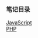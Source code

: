 ### 笔记目录
[JavaScript](https://github.com/white-bear20/Somali-/blob/%E7%BC%96%E7%A8%8B%E8%AF%AD%E8%A8%80/JavaScript.md)  
[PHP](https://github.com/white-bear20/Somali-/blob/%E7%BC%96%E7%A8%8B%E8%AF%AD%E8%A8%80/PHP%E7%AC%94%E8%AE%B0.md)
